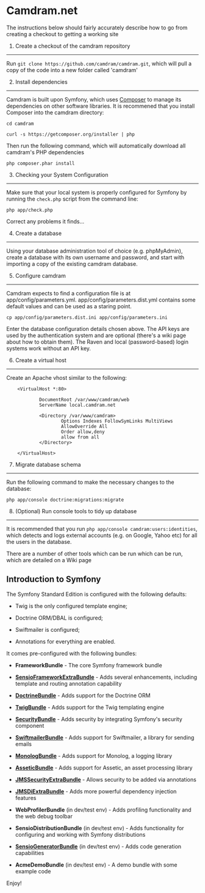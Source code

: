 Camdram.net
========================

The instructions below should fairly accurately describe how to go from creating a
checkout to getting a working site

1) Create a checkout of the camdram repository
----------------------------------------------

Run `git clone https://github.com/camdram/camdram.git`, which will pull a copy of
the code into a new folder called 'camdram'

2) Install dependencies
-----------------------

Camdram is built upon Symfony, which uses [Composer][2] to manage its dependencies
on other software libraries. It is recommened that you install Composer into the
camdram directory:

`cd camdram`

`curl -s https://getcomposer.org/installer | php`

Then run the following command, which will automatically download all camdram's
PHP dependencies

    php composer.phar install

3) Checking your System Configuration
-------------------------------------

Make sure that your local system is properly configured for Symfony by running
the `check.php` script from the command line:

    php app/check.php

Correct any problems it finds...

4) Create a database
--------------------

Using your database administration tool of choice (e.g. phpMyAdmin), create
a database with its own username and password, and start with importing a copy
of the existing camdram database.


5) Configure camdram
--------------------

Camdram expects to find a configuration file is at app/config/parameters.yml.
app/config/parameters.dist.yml contains some default values and can be used as
a staring point.

`cp app/config/parameters.dist.ini app/config/parameters.ini`

Enter the database configuration details chosen above. The API keys are used
by the authentication system and are optional (there's a wiki page about
how to obtain them). The Raven and local (password-based) login systems work
without an API key.

6) Create a virtual host
------------------------
Create an Apache vhost similar to the following:

        <VirtualHost *:80>

                DocumentRoot /var/www/camdram/web
                ServerName local.camdram.net

                <Directory /var/www/camdram>
                        Options Indexes FollowSymLinks MultiViews
                        AllowOverride All
                        Order allow,deny
                        allow from all
                </Directory>

        </VirtualHost>

7) Migrate database schema
--------------------------

Run the following command to make the necessary changes to the database:

`php app/console doctrine:migrations:migrate`

8) (Optional) Run console tools to tidy up database
---------------------------------------------------

It is recommended that you run `php app/console camdram:users:identities`, which
detects and logs external accounts (e.g. on Google, Yahoo etc) for all the users
in the database.

There are a number of other tools which can be run which can be run, which are
detailed on a Wiki page


Introduction to Symfony
-----------------------

The Symfony Standard Edition is configured with the following defaults:

  * Twig is the only configured template engine;

  * Doctrine ORM/DBAL is configured;

  * Swiftmailer is configured;

  * Annotations for everything are enabled.

It comes pre-configured with the following bundles:

  * **FrameworkBundle** - The core Symfony framework bundle

  * [**SensioFrameworkExtraBundle**][6] - Adds several enhancements, including
    template and routing annotation capability

  * [**DoctrineBundle**][7] - Adds support for the Doctrine ORM

  * [**TwigBundle**][8] - Adds support for the Twig templating engine

  * [**SecurityBundle**][9] - Adds security by integrating Symfony's security
    component

  * [**SwiftmailerBundle**][10] - Adds support for Swiftmailer, a library for
    sending emails

  * [**MonologBundle**][11] - Adds support for Monolog, a logging library

  * [**AsseticBundle**][12] - Adds support for Assetic, an asset processing
    library

  * [**JMSSecurityExtraBundle**][13] - Allows security to be added via
    annotations

  * [**JMSDiExtraBundle**][14] - Adds more powerful dependency injection
    features

  * **WebProfilerBundle** (in dev/test env) - Adds profiling functionality and
    the web debug toolbar

  * **SensioDistributionBundle** (in dev/test env) - Adds functionality for
    configuring and working with Symfony distributions

  * [**SensioGeneratorBundle**][15] (in dev/test env) - Adds code generation
    capabilities

  * **AcmeDemoBundle** (in dev/test env) - A demo bundle with some example
    code

Enjoy!

[1]:  http://symfony.com/doc/2.1/book/installation.html
[2]:  http://getcomposer.org/
[3]:  http://symfony.com/download
[4]:  http://symfony.com/doc/2.1/quick_tour/the_big_picture.html
[5]:  http://symfony.com/doc/2.1/index.html
[6]:  http://symfony.com/doc/2.1/bundles/SensioFrameworkExtraBundle/index.html
[7]:  http://symfony.com/doc/2.1/book/doctrine.html
[8]:  http://symfony.com/doc/2.1/book/templating.html
[9]:  http://symfony.com/doc/2.1/book/security.html
[10]: http://symfony.com/doc/2.1/cookbook/email.html
[11]: http://symfony.com/doc/2.1/cookbook/logging/monolog.html
[12]: http://symfony.com/doc/2.1/cookbook/assetic/asset_management.html
[13]: http://jmsyst.com/bundles/JMSSecurityExtraBundle/master
[14]: http://jmsyst.com/bundles/JMSDiExtraBundle/master
[15]: http://symfony.com/doc/2.1/bundles/SensioGeneratorBundle/index.html
